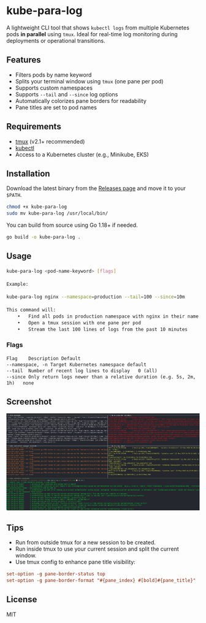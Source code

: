 # kube-para-log

A lightweight CLI tool that shows `kubectl logs` from multiple Kubernetes pods **in parallel** using `tmux`. Ideal for real-time log monitoring during deployments or operational transitions.


## Features

- Filters pods by name keyword
- Splits your terminal window using `tmux` (one pane per pod)
- Supports custom namespaces
- Supports `--tail` and `--since` log options
- Automatically colorizes pane borders for readability
- Pane titles are set to pod names

## Requirements

- [tmux](https://github.com/tmux/tmux) (v2.1+ recommended)
- [kubectl](https://kubernetes.io/docs/tasks/tools/)
- Access to a Kubernetes cluster (e.g., Minikube, EKS)

## Installation

Download the latest binary from the [Releases page](https://github.com/yourname/kube-para-log/releases) and move it to your `$PATH`.

```sh
chmod +x kube-para-log
sudo mv kube-para-log /usr/local/bin/
```

You can build from source using Go 1.18+ if needed.

```sh
go build -o kube-para-log .
```

## Usage

```sh
kube-para-log <pod-name-keyword> [flags]

Example:

kube-para-log nginx --namespace=production --tail=100 --since=10m

This command will:
	•	Find all pods in production namespace with nginx in their name
	•	Open a tmux session with one pane per pod
	•	Stream the last 100 lines of logs from the past 10 minutes
```

### Flags

```
Flag	Description	Default
--namespace, -n	Target Kubernetes namespace	default
--tail	Number of recent log lines to display	0 (all)
--since	Only return logs newer than a relative duration (e.g. 5s, 2m, 1h)	none
```

## Screenshot

![splits-log](img/namepace-select.png)

## Tips
-	Run from outside tmux for a new session to be created.
-	Run inside tmux to use your current session and split the current window.
-	Use tmux config to enhance pane title visibility:
```conf
set-option -g pane-border-status top
set-option -g pane-border-format "#{pane_index} #[bold]#{pane_title}"
```

## License
MIT
